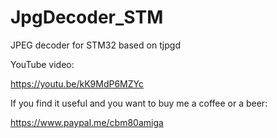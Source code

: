 # JpgDecoder_STM
JPEG decoder for STM32 based on tjpgd 

YouTube video:

https://youtu.be/kK9MdP6MZYc 

If you find it useful and you want to buy me a coffee or a beer:

https://www.paypal.me/cbm80amiga
